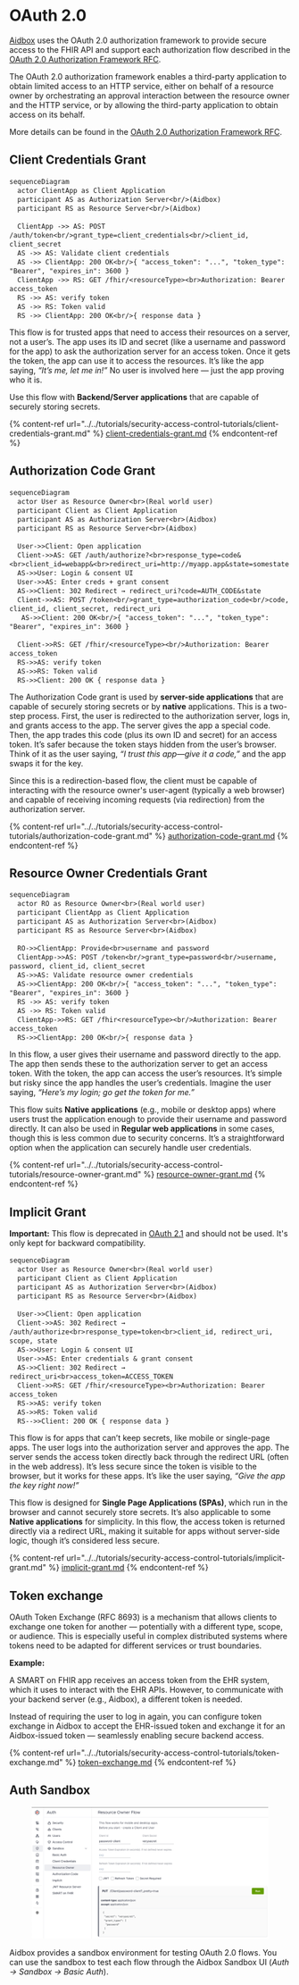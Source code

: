 # OAuth 2.0

[Aidbox](https://www.health-samurai.io/aidbox) uses the OAuth 2.0 authorization framework to provide secure access to the FHIR API and support each authorization flow described in the [OAuth 2.0 Authorization Framework RFC](https://tools.ietf.org/html/rfc6749).

The OAuth 2.0 authorization framework enables a third-party application to obtain limited access to an HTTP service, either on behalf of a resource owner by orchestrating an approval interaction between the resource owner and the HTTP service, or by allowing the third-party application to obtain access on its behalf.

More details can be found in the [OAuth 2.0 Authorization Framework RFC](https://tools.ietf.org/html/rfc6749).

## Client Credentials Grant

```mermaid fullWidth="true"
sequenceDiagram
  actor ClientApp as Client Application
  participant AS as Authorization Server<br/>(Aidbox)
  participant RS as Resource Server<br/>(Aidbox)

  ClientApp ->> AS: POST /auth/token<br/>grant_type=client_credentials<br/>client_id, client_secret
  AS ->> AS: Validate client credentials
  AS ->> ClientApp: 200 OK<br/>{ "access_token": "...", "token_type": "Bearer", "expires_in": 3600 }
  ClientApp ->> RS: GET /fhir/<resourceType><br>Authorization: Bearer access_token
  RS ->> AS: verify token
  AS ->> RS: Token valid
  RS ->> ClientApp: 200 OK<br/>{ response data }

```

This flow is for trusted apps that need to access their resources on a server, not a user’s. The app uses its ID and secret (like a username and password for the app) to ask the authorization server for an access token. Once it gets the token, the app can use it to access the resources. It’s like the app saying, _“It’s me, let me in!”_ No user is involved here — just the app proving who it is.

Use this flow with **Backend/Server applications** that are capable of securely storing secrets.

{% content-ref url="../../tutorials/security-access-control-tutorials/client-credentials-grant.md" %}
[client-credentials-grant.md](../../tutorials/security-access-control-tutorials/client-credentials-grant.md)
{% endcontent-ref %}

## Authorization Code Grant

```mermaid fullWidth="true"
sequenceDiagram
  actor User as Resource Owner<br>(Real world user)
  participant Client as Client Application
  participant AS as Authorization Server<br>(Aidbox)
  participant RS as Resource Server<br>(Aidbox)

  User->>Client: Open application
  Client->>AS: GET /auth/authorize?<br>response_type=code&<br>client_id=webapp&<br>redirect_uri=http://myapp.app&state=somestate
  AS->>User: Login & consent UI
  User->>AS: Enter creds + grant consent
  AS->>Client: 302 Redirect → redirect_uri?code=AUTH_CODE&state
  Client->>AS: POST /token<br/>grant_type=authorization_code<br/>code, client_id, client_secret, redirect_uri
   AS->>Client: 200 OK<br/>{ "access_token": "...", "token_type": "Bearer", "expires_in": 3600 }
  
  Client->>RS: GET /fhir/<resourceType><br/>Authorization: Bearer access_token
  RS->>AS: verify token
  AS->>RS: Token valid
  RS->>Client: 200 OK { response data }
```

The Authorization Code grant is used by **server-side applications** that are capable of securely storing secrets or by **native** applications. This is a two-step process. First, the user is redirected to the authorization server, logs in, and grants access to the app. The server gives the app a special code. Then, the app trades this code (plus its own ID and secret) for an access token. It’s safer because the token stays hidden from the user’s browser. Think of it as the user saying, _“I trust this app—give it a code,”_ and the app swaps it for the key.

Since this is a redirection-based flow, the client must be capable of interacting with the resource owner's user-agent (typically a web browser) and capable of receiving incoming requests (via redirection) from the authorization server.

{% content-ref url="../../tutorials/security-access-control-tutorials/authorization-code-grant.md" %}
[authorization-code-grant.md](../../tutorials/security-access-control-tutorials/authorization-code-grant.md)
{% endcontent-ref %}

## Resource Owner Credentials Grant

```mermaid fullWidth="true"
sequenceDiagram
  actor RO as Resource Owner<br>(Real world user)
  participant ClientApp as Client Application
  participant AS as Authorization Server<br>(Aidbox)
  participant RS as Resource Server<br>(Aidbox)

  RO->>ClientApp: Provide<br>username and password
  ClientApp->>AS: POST /token<br/>grant_type=password<br/>username, password, client_id, client_secret
  AS->>AS: Validate resource owner credentials
  AS->>ClientApp: 200 OK<br/>{ "access_token": "...", "token_type": "Bearer", "expires_in": 3600 }
  RS ->> AS: verify token
  AS ->> RS: Token valid
  ClientApp->>RS: GET /fhir<resourceType><br/>Authorization: Bearer access_token
  RS->>ClientApp: 200 OK<br/>{ response data }
```

In this flow, a user gives their username and password directly to the app. The app then sends these to the authorization server to get an access token. With the token, the app can access the user’s resources. It’s simple but risky since the app handles the user’s credentials. Imagine the user saying, _“Here’s my login; go get the token for me.”_

This flow suits **Native applications** (e.g., mobile or desktop apps) where users trust the application enough to provide their username and password directly. It can also be used in **Regular web applications** in some cases, though this is less common due to security concerns. It’s a straightforward option when the application can securely handle user credentials.

{% content-ref url="../../tutorials/security-access-control-tutorials/resource-owner-grant.md" %}
[resource-owner-grant.md](../../tutorials/security-access-control-tutorials/resource-owner-grant.md)
{% endcontent-ref %}

## Implicit Grant

**Important:** This flow is deprecated in [OAuth 2.1](https://datatracker.ietf.org/doc/html/draft-ietf-oauth-v2-1-12#name-removal-of-the-oauth-20-imp) and should not be used. It's only kept for backward compatibility.

```mermaid
sequenceDiagram
  actor User as Resource Owner<br>(Real world user)
  participant Client as Client Application
  participant AS as Authorization Server<br>(Aidbox)
  participant RS as Resource Server<br>(Aidbox)

  User->>Client: Open application
  Client->>AS: 302 Redirect → /auth/authorize<br>response_type=token<br>client_id, redirect_uri, scope, state
  AS->>User: Login & consent UI
  User->>AS: Enter credentials & grant consent
  AS->>Client: 302 Redirect → redirect_uri<br>access_token=ACCESS_TOKEN
  Client->>RS: GET /fhir/<resourceType><br>Authorization: Bearer access_token
  RS->>AS: verify token
  AS->>RS: Token valid
  RS-->>Client: 200 OK { response data }

```

This flow is for apps that can’t keep secrets, like mobile or single-page apps. The user logs into the authorization server and approves the app. The server sends the access token directly back through the redirect URL (often in the web address). It’s less secure since the token is visible to the browser, but it works for these apps. It’s like the user saying, _“Give the app the key right now!”_

This flow is designed for **Single Page Applications (SPAs)**, which run in the browser and cannot securely store secrets. It’s also applicable to some **Native applications** for simplicity. In this flow, the access token is returned directly via a redirect URL, making it suitable for apps without server-side logic, though it’s considered less secure.

{% content-ref url="../../tutorials/security-access-control-tutorials/implicit-grant.md" %}
[implicit-grant.md](../../tutorials/security-access-control-tutorials/implicit-grant.md)
{% endcontent-ref %}

## Token exchange

OAuth Token Exchange (RFC 8693) is a mechanism that allows clients to exchange one token for another — potentially with a different type, scope, or audience. This is especially useful in complex distributed systems where tokens need to be adapted for different services or trust boundaries.

**Example:**

A SMART on FHIR app receives an access token from the EHR system, which it uses to interact with the EHR APIs. However, to communicate with your backend server (e.g., Aidbox), a different token is needed.

Instead of requiring the user to log in again, you can configure token exchange in Aidbox to accept the EHR-issued token and exchange it for an Aidbox-issued token — seamlessly enabling secure backend access.

{% content-ref url="../../tutorials/security-access-control-tutorials/token-exchange.md" %}
[token-exchange.md](../../tutorials/security-access-control-tutorials/token-exchange.md)
{% endcontent-ref %}

## Auth Sandbox

<figure><img src="../../../.gitbook/assets/sandbox-ro.png" alt=""><figcaption></figcaption></figure>

Aidbox provides a sandbox environment for testing OAuth 2.0 flows. You can use the sandbox to test each flow through the Aidbox Sandbox UI (_Auth -> Sandbox -> Basic Auth_).
